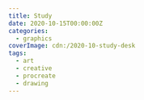```yaml
---
title: Study
date: 2020-10-15T00:00:00Z
categories:
  - graphics
coverImage: cdn:/2020-10-study-desk
tags:
  - art
  - creative
  - procreate
  - drawing
---
```


